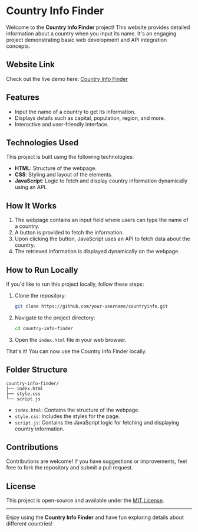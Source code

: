 # Country Info Finder

Welcome to the **Country Info Finder** project! This website provides detailed information about a country when you input its name. It's an engaging project demonstrating basic web development and API integration concepts.

## Website Link

Check out the live demo here: [Country Info Finder](https://country-info121.netlify.app/)

## Features

- Input the name of a country to get its information.
- Displays details such as capital, population, region, and more.
- Interactive and user-friendly interface.

## Technologies Used

This project is built using the following technologies:

- **HTML**: Structure of the webpage.
- **CSS**: Styling and layout of the elements.
- **JavaScript**: Logic to fetch and display country information dynamically using an API.

## How It Works

1. The webpage contains an input field where users can type the name of a country.
2. A button is provided to fetch the information.
3. Upon clicking the button, JavaScript uses an API to fetch data about the country.
4. The retrieved information is displayed dynamically on the webpage.

## How to Run Locally

If you'd like to run this project locally, follow these steps:

1. Clone the repository:
   ```bash
   git clone https://github.com/your-username/countryinfo.git
   ```

2. Navigate to the project directory:
   ```bash
   cd country-info-finder
   ```

3. Open the `index.html` file in your web browser.

That's it! You can now use the Country Info Finder locally.

## Folder Structure

```
country-info-finder/
├── index.html
├── style.css
└── script.js
```

- `index.html`: Contains the structure of the webpage.
- `style.css`: Includes the styles for the page.
- `script.js`: Contains the JavaScript logic for fetching and displaying country information.

## Contributions

Contributions are welcome! If you have suggestions or improvements, feel free to fork the repository and submit a pull request.

## License

This project is open-source and available under the [MIT License](LICENSE).

---

Enjoy using the **Country Info Finder** and have fun exploring details about different countries!

